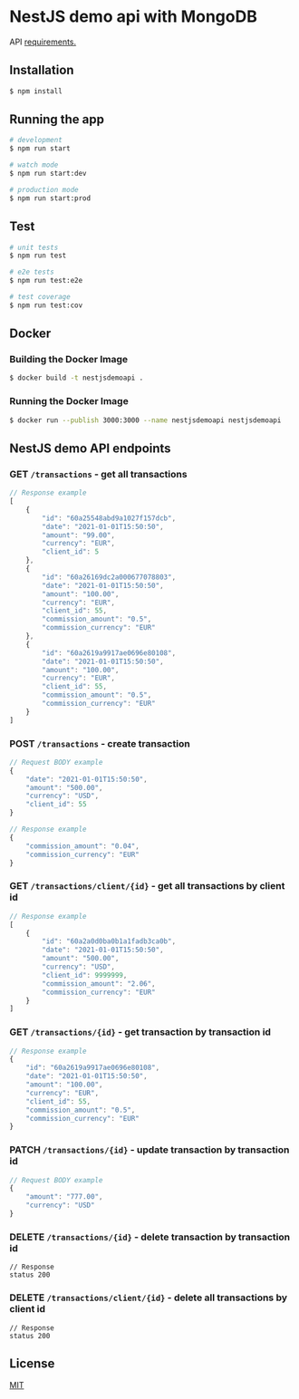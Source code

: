 # NestJS demo api with MongoDB

API [requirements.](https://www.notion.so/Transaction-Pricing-API-92fa9139981f483d9128c6c30eb8af01)

## Installation

```bash
$ npm install
```

## Running the app

```bash
# development
$ npm run start

# watch mode
$ npm run start:dev

# production mode
$ npm run start:prod
```

## Test

```bash
# unit tests
$ npm run test

# e2e tests
$ npm run test:e2e

# test coverage
$ npm run test:cov
```

## Docker

### Building the Docker Image
```bash
$ docker build -t nestjsdemoapi .
```

### Running the Docker Image
```bash
$ docker run --publish 3000:3000 --name nestjsdemoapi nestjsdemoapi
```

## NestJS demo API endpoints

### GET ```/transactions``` - get all transactions
```js
// Response example
[
    {
        "id": "60a25548abd9a1027f157dcb",
        "date": "2021-01-01T15:50:50",
        "amount": "99.00",
        "currency": "EUR",
        "client_id": 5
    },
    {
        "id": "60a26169dc2a000677078803",
        "date": "2021-01-01T15:50:50",
        "amount": "100.00",
        "currency": "EUR",
        "client_id": 55,
        "commission_amount": "0.5",
        "commission_currency": "EUR"
    },
    {
        "id": "60a2619a9917ae0696e80108",
        "date": "2021-01-01T15:50:50",
        "amount": "100.00",
        "currency": "EUR",
        "client_id": 55,
        "commission_amount": "0.5",
        "commission_currency": "EUR"
    }
]
```

### POST ```/transactions``` - create transaction
```js
// Request BODY example
{
    "date": "2021-01-01T15:50:50",
    "amount": "500.00",
    "currency": "USD",
    "client_id": 55
}
```

```js
// Response example
{
    "commission_amount": "0.04",
    "commission_currency": "EUR"
}
```

### GET ```/transactions/client/{id}``` - get all transactions by client id
```js
// Response example
[
    {
        "id": "60a2a0d0ba0b1a1fadb3ca0b",
        "date": "2021-01-01T15:50:50",
        "amount": "500.00",
        "currency": "USD",
        "client_id": 9999999,
        "commission_amount": "2.06",
        "commission_currency": "EUR"
    }
]
```

### GET ```/transactions/{id}``` - get transaction by transaction id
```js
// Response example
{
    "id": "60a2619a9917ae0696e80108",
    "date": "2021-01-01T15:50:50",
    "amount": "100.00",
    "currency": "EUR",
    "client_id": 55,
    "commission_amount": "0.5",
    "commission_currency": "EUR"
}
```

### PATCH ```/transactions/{id}``` - update transaction by transaction id
```js
// Request BODY example
{
    "amount": "777.00",
    "currency": "USD"
}
```

### DELETE ```/transactions/{id}``` - delete transaction by transaction id
```
// Response
status 200
```

### DELETE ```/transactions/client/{id}``` - delete all transactions by client id
```
// Response
status 200
```

## License
[MIT](https://choosealicense.com/licenses/mit/)